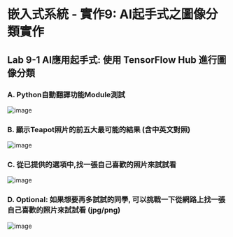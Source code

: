 # 嵌入式系統 - 實作9: AI起手式之圖像分類實作

## Lab 9-1 AI應用起手式: 使用 TensorFlow Hub 進行圖像分類
### A. Python自動翻譯功能Module測試
![image](https://user-images.githubusercontent.com/89717270/143727960-d9e69e00-e72c-4296-9c2f-b26441672ca8.png)

### B. 顯示Teapot照片的前五大最可能的結果 (含中英文對照)
![image](https://user-images.githubusercontent.com/89717270/143727852-7da1f5d5-dfea-435a-a619-ba6fc7b1792b.png)

### C. 從已提供的選項中,找一張自己喜歡的照片來試試看
![image](https://user-images.githubusercontent.com/89717270/143728892-4a56383b-9e34-4e57-be96-455215aa0d9d.png)
### D.  Optional: 如果想要再多試試的同學, 可以挑戰一下從網路上找一張自己喜歡的照片來試試看 (jpg/png)
![image](https://user-images.githubusercontent.com/89717270/143728800-cec060fd-2e49-4ac6-b585-81bb3e0249d3.png)
